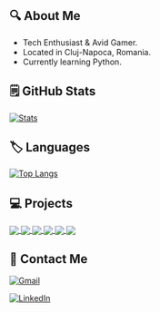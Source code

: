 ## :mag: About Me

  * Tech Enthusiast & Avid Gamer.
  * Located in Cluj-Napoca, Romania.
  * Currently learning Python.

## :spiral_notepad: GitHub Stats

[![Stats](https://github-readme-stats.vercel.app/api?username=BogdanOtava&theme=merko&hide_title=True&show_icons=True&include_all_commits=True&count_private=True)](https://github.com/BogdanOtava)

## :label: Languages

[![Top Langs](https://github-readme-stats.vercel.app/api/top-langs/?username=BogdanOtava&layout=compact&theme=merko&hide_title=True&langs_count=10)](https://github.com/BogdanOtava)

## :computer: Projects

<a href="https://github.com/BogdanOtava/Twitter-Scraping">
  <img align="center" src="https://github-readme-stats.vercel.app/api/pin/?username=BogdanOtava&repo=Twitter-Scraping&theme=merko" />
</a>
<a href="https://github.com/BogdanOtava/GUI-Currency-Converter">
  <img align="center" src="https://github-readme-stats.vercel.app/api/pin/?username=BogdanOtava&repo=GUI-Currency-Converter&theme=merko" />
</a>
<a href="https://github.com/BogdanOtava/HLTV-Scraper">
  <img align="center" src="https://github-readme-stats.vercel.app/api/pin/?username=BogdanOtava&repo=HLTV-Scraper&theme=merko" />
</a>
<a href="https://github.com/BogdanOtava/Steam-Scraper">
  <img align="center" src="https://github-readme-stats.vercel.app/api/pin/?username=BogdanOtava&repo=Steam-Scraper&theme=merko" />
</a>
<a href="https://github.com/BogdanOtava/Netflix-Report">
  <img align="center" src="https://github-readme-stats.vercel.app/api/pin/?username=BogdanOtava&repo=Netflix-Report&theme=merko" />
</a>
<a href="https://github.com/BogdanOtava/QR-Code-Generator">
  <img align="center" src="https://github-readme-stats.vercel.app/api/pin/?username=BogdanOtava&repo=QR-Code-Generator&theme=merko" />
</a>

## :email: Contact Me

[![Gmail](https://img.shields.io/badge/Gmail-D14836?style=for-the-badge&logo=gmail&logoColor=white)](mailto:bogdanotava097@gmail.com)

[![LinkedIn](https://img.shields.io/badge/linkedin-%230077B5.svg?style=for-the-badge&logo=linkedin&logoColor=white)](https://www.linkedin.com/in/bogdan-otav%C4%83-26087b23b/)

